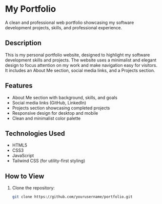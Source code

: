 # My Portfolio
A clean and professional web portfolio showcasing my software development projects, skills, and professional experience.

## Description
This is my personal portfolio website, designed to highlight my software development skills and projects. The website uses a minimalist and elegant design to focus attention on my work and make navigation easy for visitors. It includes an About Me section, social media links, and a Projects section.

## Features
- About Me section with background, skills, and goals
- Social media links (GitHub, LinkedIn)
- Projects section showcasing completed projects
- Responsive design for desktop and mobile
- Clean and minimalist color palette

## Technologies Used
- HTML5
- CSS3
- JavaScript
- Tailwind CSS (for utility-first styling)

## How to View
1. Clone the repository:
   ```bash
   git clone https://github.com/yourusername/portfolio.git
